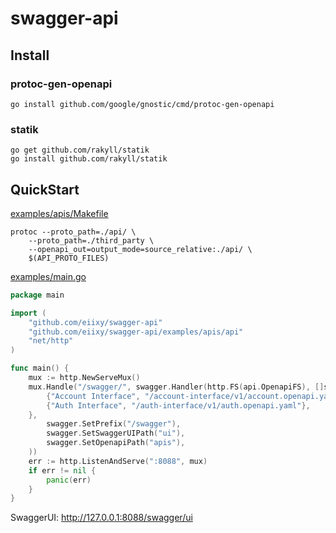 # swagger-api


## Install

### protoc-gen-openapi
```shell
go install github.com/google/gnostic/cmd/protoc-gen-openapi
```

### statik
```shell
go get github.com/rakyll/statik
go install github.com/rakyll/statik
```

## QuickStart

[examples/apis/Makefile](./examples/apis/Makefile)
```shell
protoc --proto_path=./api/ \
    --proto_path=./third_party \
    --openapi_out=output_mode=source_relative:./api/ \
    $(API_PROTO_FILES)
```

[examples/main.go](./examples/main.go)
```go
package main

import (
	"github.com/eiixy/swagger-api"
	"github.com/eiixy/swagger-api/examples/apis/api"
	"net/http"
)

func main() {
	mux := http.NewServeMux()
	mux.Handle("/swagger/", swagger.Handler(http.FS(api.OpenapiFS), []swagger.OpenapiURL{
		{"Account Interface", "/account-interface/v1/account.openapi.yaml"},
		{"Auth Interface", "/auth-interface/v1/auth.openapi.yaml"},
	},
		swagger.SetPrefix("/swagger"),
		swagger.SetSwaggerUIPath("ui"),
		swagger.SetOpenapiPath("apis"),
	))
	err := http.ListenAndServe(":8088", mux)
	if err != nil {
		panic(err)
	}
}
```

SwaggerUI: http://127.0.0.1:8088/swagger/ui
